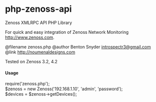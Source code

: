 php-zenoss-api
==========

Zenoss XMLRPC API PHP Library

For quick and easy integration of Zenoss Network Monitoring <http://www.zenoss.com>.

@filename zenoss.php
@author Benton Snyder <introspectr3@gmail.com>
@link <http://noumenaldesigns.com>

Tested on Zenoss 3.2, 4.2

<h4>Usage</h4>

 require('zenoss.php');<br />
 $zenoss = new Zenoss('192.168.1.10', 'admin', 'password');<br />
 $devices = $zenoss->getDevices();<br />
